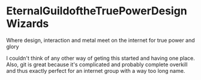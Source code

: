 # EternalGuildoftheTruePowerDesignWizards
Where design, interaction and metal meet on the internet for true power and glory

I couldn't think of any other way of geting this started and having one place. Also, git is great because it's complicated and probably complete overkill and thus exactly perfect for an internet group with a way too long name.
